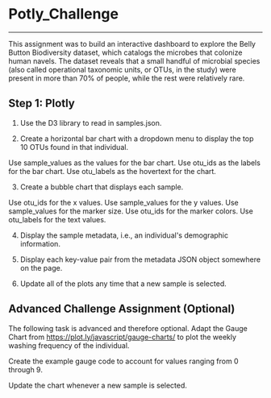 # Potly_Challenge
------------------
This assignment was to build an interactive dashboard to explore the Belly Button Biodiversity dataset, which catalogs the microbes that colonize human navels.
The dataset reveals that a small handful of microbial species (also called operational taxonomic units, or OTUs, in the study) were present in more than 70% of people, while the rest were relatively rare.

Step 1: Plotly
--------------


1. Use the D3 library to read in samples.json.


2. Create a horizontal bar chart with a dropdown menu to display the top 10 OTUs found in that individual.

  Use sample_values as the values for the bar chart.
  Use otu_ids as the labels for the bar chart.
  Use otu_labels as the hovertext for the chart.

3. Create a bubble chart that displays each sample.

  Use otu_ids for the x values.
  Use sample_values for the y values.
  Use sample_values for the marker size.
  Use otu_ids for the marker colors.
  Use otu_labels for the text values.

4. Display the sample metadata, i.e., an individual's demographic information.

5. Display each key-value pair from the metadata JSON object somewhere on the page.

6. Update all of the plots any time that a new sample is selected.


Advanced Challenge Assignment (Optional)
-----------------------------------------
The following task is advanced and therefore optional.
Adapt the Gauge Chart from https://plot.ly/javascript/gauge-charts/ to plot the weekly washing frequency of the individual.

Create the example gauge code to account for values ranging from 0 through 9.

Update the chart whenever a new sample is selected.


